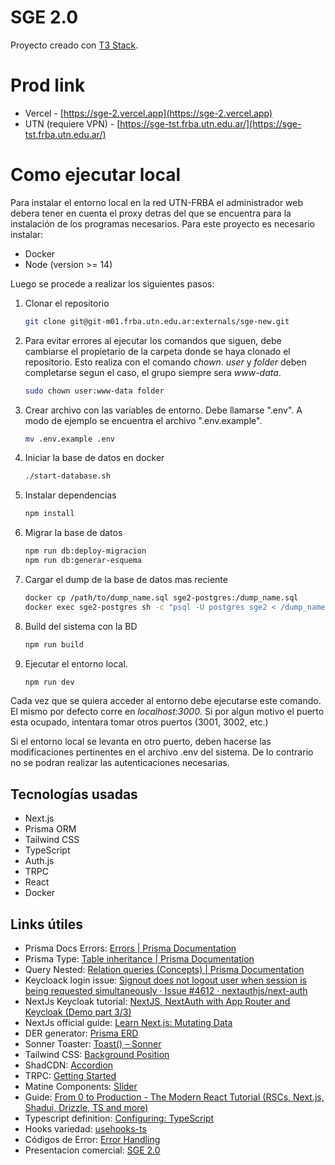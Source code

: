 # SGE 2.0

Proyecto creado con [T3 Stack](https://create.t3.gg/).

# Prod link

- Vercel - [https://sge-2.vercel.app](https://sge-2.vercel.app)
- UTN (requiere VPN) - [https://sge-tst.frba.utn.edu.ar/](https://sge-tst.frba.utn.edu.ar/)

# Como ejecutar local

Para instalar el entorno local en la red UTN-FRBA el administrador web debera tener en cuenta el proxy detras del que se encuentra para la instalación de los programas necesarios. Para este proyecto es necesario instalar:

- Docker
- Node (version >= 14)

Luego se procede a realizar los siguientes pasos:

1. Clonar el repositorio

   ```bash
   git clone git@git-m01.frba.utn.edu.ar:externals/sge-new.git
   ```

2. Para evitar errores al ejecutar los comandos que siguen, debe cambiarse el propietario de la carpeta donde se haya clonado el repositorio. Esto realiza con el comando _chown_. _user_ y _folder_ deben completarse segun el caso, el grupo siempre sera _www-data_.

   ```bash
   sudo chown user:www-data folder
   ```

3. Crear archivo con las variables de entorno. Debe llamarse ".env". A modo de ejemplo se encuentra el archivo ".env.example".

   ```bash
   mv .env.example .env
   ```

4. Iniciar la base de datos en docker

   ```bash
   ./start-database.sh
   ```

5. Instalar dependencias

   ```bash
   npm install
   ```

6. Migrar la base de datos

   ```bash
   npm run db:deploy-migracion
   npm run db:generar-esquema
   ```

7. Cargar el dump de la base de datos mas reciente

   ```bash
   docker cp /path/to/dump_name.sql sge2-postgres:/dump_name.sql
   docker exec sge2-postgres sh -c "psql -U postgres sge2 < /dump_name.sql"
   ```

8. Build del sistema con la BD

   ```bash
   npm run build
   ```

9. Ejecutar el entorno local.

   ```bash
   npm run dev
   ```

Cada vez que se quiera acceder al entorno debe ejecutarse este comando. El mismo por defecto corre en _localhost:3000_. Si por algun motivo el puerto esta ocupado, intentara tomar otros puertos (3001, 3002, etc.)

Si el entorno local se levanta en otro puerto, deben hacerse las modificaciones pertinentes en el archivo .env del sistema. De lo contrario no se podran realizar las autenticaciones necesarias.

## Tecnologías usadas

- Next.js
- Prisma ORM
- Tailwind CSS
- TypeScript
- Auth.js
- TRPC
- React
- Docker

## Links útiles

- Prisma Docs Errors: [Errors | Prisma Documentation](https://www.prisma.io/docs/orm/reference/error-reference)
- Prisma Type: [Table inheritance | Prisma Documentation](https://www.prisma.io/docs/orm/prisma-schema/data-model/table-inheritance)
- Query Nested: [Relation queries \(Concepts\) | Prisma Documentation](https://www.prisma.io/docs/orm/prisma-client/queries/relation-queries)
- Keycloack login issue: [Signout does not logout user when session is being requested simultaneously · Issue \#4612 · nextauthjs/next-auth](https://github.com/nextauthjs/next-auth/issues/4612)
- NextJs Keycloak tutorial: [NextJS, NextAuth with App Router and Keycloak \(Demo part 3/3\)](https://www.youtube.com/watch?v=-HsldaBdIPQ)
- NextJs official guide: [Learn Next.js: Mutating Data](https://nextjs.org/learn/dashboard-app/mutating-data)
- DER generator: [Prisma ERD](https://prisma-erd.simonknott.de/)
- Sonner Toaster: [Toast\(\) – Sonner](https://sonner.emilkowal.ski/toast)
- Tailwind CSS: [Background Position](https://tailwindcss.com/docs/background-position)
- ShadCDN: [Accordion](https://ui.shadcn.com/docs/components/accordion)
- TRPC: [Getting Started](https://trpc.io/docs/getting-started)
- Matine Components: [Slider](https://mantine.dev/core/slider/)
- Guide: [From 0 to Production - The Modern React Tutorial \(RSCs, Next.js, Shadui, Drizzle, TS and more\)](https://youtu.be/d5x0JCZbAJs?si=4qYCzN_18mZngyAA&t=5527)
- Typescript definition: [Configuring: TypeScript](https://nextjs.org/docs/app/building-your-application/configuring/typescript#typescript-plugin)
- Hooks variedad: [usehooks-ts](https://usehooks-ts.com/introduction)
- Códigos de Error: [Error Handling](https://trpc.io/docs/server/error-handling)
- Presentacion comercial: [SGE 2.0](https://www.canva.com/design/DAGPKrgbpq0/Xg6BmtoG3p1hQdboYGZd9g/edit)
